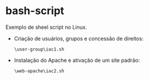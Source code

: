 # bash-script

Exemplo de sheel script no Linux.

- Criação de usuários, grupos e concessão de direitos:

    ``` \user-group\iac1.sh ```

- Instalação do Apache e ativação de um site padrão:

    ``` \web-apache\iac2.sh ```

